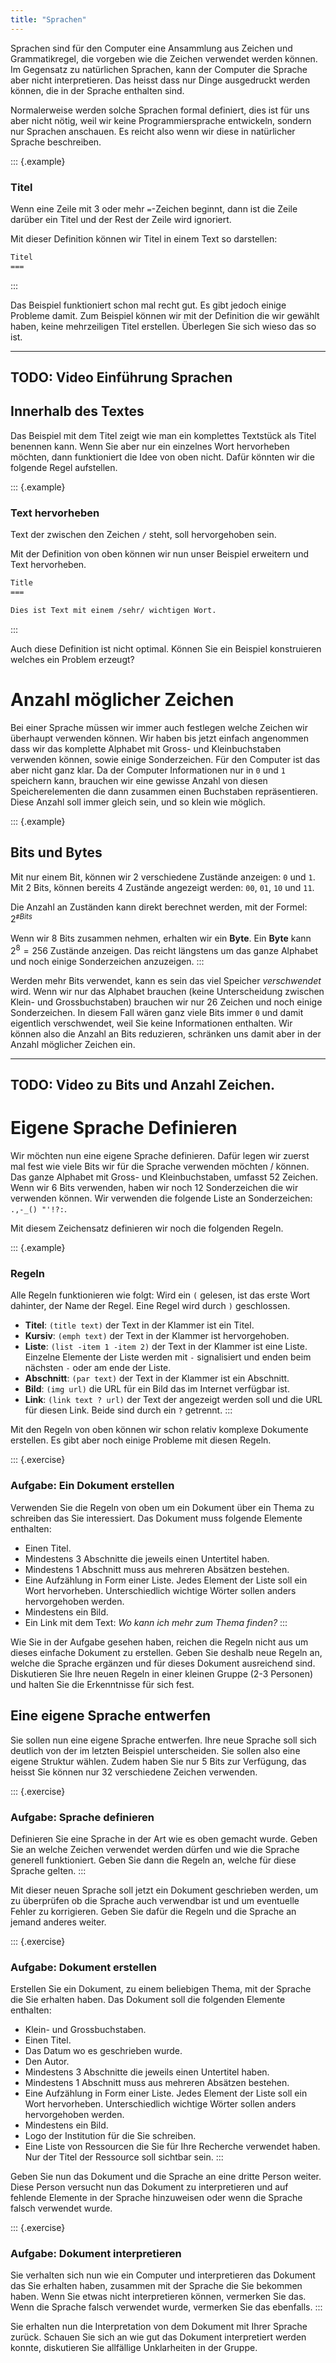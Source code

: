 ```yaml
---
title: "Sprachen"
---
```


Sprachen sind für den Computer eine Ansammlung aus Zeichen und Grammatikregel,
die vorgeben wie die Zeichen verwendet werden können. Im Gegensatz zu
natürlichen Sprachen, kann der Computer die Sprache aber nicht interpretieren.
Das heisst dass nur Dinge ausgedruckt werden können, die in der Sprache
enthalten sind.

Normalerweise werden solche Sprachen formal definiert, dies ist für uns aber
nicht nötig, weil wir keine Programmiersprache entwickeln, sondern nur Sprachen
anschauen. Es reicht also wenn wir diese in natürlicher Sprache beschreiben.

::: {.example}
### Titel

Wenn eine Zeile mit 3 oder mehr `=`-Zeichen beginnt, dann ist die Zeile darüber
ein Titel und der Rest der Zeile wird ignoriert.

Mit dieser Definition können wir Titel in einem Text so darstellen:

```txt
Titel
===
```
:::

Das Beispiel funktioniert schon mal recht gut. Es gibt jedoch einige Probleme
damit. Zum Beispiel können wir mit der Definition die wir gewählt haben, keine
mehrzeiligen Titel erstellen. Überlegen Sie sich wieso das so ist.

---
TODO: Video Einführung Sprachen
---

## Innerhalb des Textes

Das Beispiel mit dem Titel zeigt wie man ein komplettes Textstück als Titel
benennen kann. Wenn Sie aber nur ein einzelnes Wort hervorheben möchten, dann
funktioniert die Idee von oben nicht. Dafür könnten wir die folgende Regel
aufstellen.

::: {.example}
### Text hervorheben

Text der zwischen den Zeichen `/` steht, soll hervorgehoben sein.

Mit der Definition von oben können wir nun unser Beispiel erweitern und Text
hervorheben.

```txt
Title
===

Dies ist Text mit einem /sehr/ wichtigen Wort.
```
:::

Auch diese Definition ist nicht optimal. Können Sie ein Beispiel konstruieren
welches ein Problem erzeugt?

# Anzahl möglicher Zeichen

Bei einer Sprache müssen wir immer auch festlegen welche Zeichen wir überhaupt
verwenden können. Wir haben bis jetzt einfach angenommen dass wir das komplette
Alphabet mit Gross- und Kleinbuchstaben verwenden können, sowie einige
Sonderzeichen. Für den Computer ist das aber nicht ganz klar. Da der Computer
Informationen nur in `0` und `1` speichern kann, brauchen wir eine gewisse
Anzahl von diesen Speicherelementen die dann zusammen einen Buchstaben
repräsentieren. Diese Anzahl soll immer gleich sein, und so klein wie möglich.

::: {.example}
## Bits und Bytes

Mit nur einem Bit, können wir 2 verschiedene Zustände anzeigen: `0` und `1`.
Mit 2 Bits, können bereits 4 Zustände angezeigt werden: `00`, `01`, `10` und
`11`.

Die Anzahl an Zuständen kann direkt berechnet werden, mit der Formel:
$2^{\texttt#Bits}$

Wenn wir 8 Bits zusammen nehmen, erhalten wir ein **Byte**. Ein **Byte** kann
$2^8 = 256$ Zustände anzeigen. Das reicht längstens um das ganze Alphabet und
noch einige Sonderzeichen anzuzeigen.
:::

Werden mehr Bits verwendet, kann es sein das viel Speicher *verschwendet* wird.
Wenn wir nur das Alphabet brauchen (keine Unterscheidung zwischen Klein- und
Grossbuchstaben) brauchen wir nur 26 Zeichen und noch einige Sonderzeichen. In
diesem Fall wären ganz viele Bits immer `0` und damit eigentlich verschwendet,
weil Sie keine Informationen enthalten. Wir können also die Anzahl an Bits
reduzieren, schränken uns damit aber in der Anzahl möglicher Zeichen ein.

---
TODO: Video zu Bits und Anzahl Zeichen.
---

# Eigene Sprache Definieren

Wir möchten nun eine eigene Sprache definieren. Dafür legen wir zuerst mal fest
wie viele Bits wir für die Sprache verwenden möchten / können. Das ganze
Alphabet mit Gross- und Kleinbuchstaben, umfasst 52 Zeichen. Wenn wir 6 Bits
verwenden, haben wir noch 12 Sonderzeichen die wir verwenden können. Wir
verwenden die folgende Liste an Sonderzeichen: `.,-_() "'!?:`.

Mit diesem Zeichensatz definieren wir noch die folgenden Regeln.

::: {.example}
### Regeln

Alle Regeln funktionieren wie folgt: Wird ein `(` gelesen, ist das erste Wort
dahinter, der Name der Regel. Eine Regel wird durch `)` geschlossen.

- **Titel**: `(title text)` der Text in der Klammer ist ein Titel.
- **Kursiv**: `(emph text)` der Text in der Klammer ist hervorgehoben.
- **Liste**: `(list -item 1 -item 2)` der Text in der Klammer ist eine Liste.
Einzelne Elemente der Liste werden mit `-` signalisiert und enden beim nächsten
`-` oder am ende der Liste.
- **Abschnitt**: `(par text)` der Text in der Klammer ist ein Abschnitt.
- **Bild**: `(img url)` die URL für ein Bild das im Internet verfügbar ist.
- **Link**: `(link text ? url)` der Text der angezeigt werden soll und die URL
  für diesen Link. Beide sind durch ein `?` getrennt.
:::

Mit den Regeln von oben können wir schon relativ komplexe Dokumente erstellen.
Es gibt aber noch einige Probleme mit diesen Regeln.

::: {.exercise}
### Aufgabe: Ein Dokument erstellen

Verwenden Sie die Regeln von oben um ein Dokument über ein Thema zu schreiben
das Sie interessiert. Das Dokument muss folgende Elemente enthalten:

- Einen Titel.
- Mindestens 3 Abschnitte die jeweils einen Untertitel haben.
- Mindestens 1 Abschnitt muss aus mehreren Absätzen bestehen.
- Eine Aufzählung in Form einer Liste. Jedes Element der Liste soll ein Wort
  hervorheben. Unterschiedlich wichtige Wörter sollen anders hervorgehoben
  werden.
- Mindestens ein Bild.
- Ein Link mit dem Text: *Wo kann ich mehr zum Thema finden?*
:::

Wie Sie in der Aufgabe gesehen haben, reichen die Regeln nicht aus um dieses
einfache Dokument zu erstellen. Geben Sie deshalb neue Regeln an, welche die
Sprache ergänzen und für dieses Dokument ausreichend sind. Diskutieren Sie Ihre
neuen Regeln in einer kleinen Gruppe (2-3 Personen) und halten Sie die
Erkenntnisse für sich fest.

## Eine eigene Sprache entwerfen

Sie sollen nun eine eigene Sprache entwerfen. Ihre neue Sprache soll sich
deutlich von der im letzten Beispiel unterscheiden. Sie sollen also eine eigene
Struktur wählen. Zudem haben Sie nur 5 Bits zur Verfügung, das heisst Sie
können nur 32 verschiedene Zeichen verwenden.

::: {.exercise}
### Aufgabe: Sprache definieren

Definieren Sie eine Sprache in der Art wie es oben gemacht wurde. Geben Sie an
welche Zeichen verwendet werden dürfen und wie die Sprache generell
funktioniert. Geben Sie dann die Regeln an, welche für diese Sprache gelten.
:::

Mit dieser neuen Sprache soll jetzt ein Dokument geschrieben werden, um zu
überprüfen ob die Sprache auch verwendbar ist und um eventuelle Fehler zu
korrigieren. Geben Sie dafür die Regeln und die Sprache an jemand anderes
weiter.

::: {.exercise}
### Aufgabe: Dokument erstellen

Erstellen Sie ein Dokument, zu einem beliebigen Thema, mit der Sprache die Sie
erhalten haben. Das Dokument soll die folgenden Elemente enthalten:

- Klein- und Grossbuchstaben.
- Einen Titel.
- Das Datum wo es geschrieben wurde.
- Den Autor.
- Mindestens 3 Abschnitte die jeweils einen Untertitel haben.
- Mindestens 1 Abschnitt muss aus mehreren Absätzen bestehen.
- Eine Aufzählung in Form einer Liste. Jedes Element der Liste soll ein Wort
  hervorheben. Unterschiedlich wichtige Wörter sollen anders hervorgehoben
  werden.
- Mindestens ein Bild.
- Logo der Institution für die Sie schreiben.
- Eine Liste von Ressourcen die Sie für Ihre Recherche verwendet haben. Nur der
  Titel der Ressource soll sichtbar sein.
:::

Geben Sie nun das Dokument und die Sprache an eine dritte Person weiter. Diese
Person versucht nun das Dokument zu interpretieren und auf fehlende Elemente in
der Sprache hinzuweisen oder wenn die Sprache falsch verwendet wurde.

::: {.exercise}
### Aufgabe: Dokument interpretieren

Sie verhalten sich nun wie ein Computer und interpretieren das Dokument das Sie
erhalten haben, zusammen mit der Sprache die Sie bekommen haben. Wenn Sie etwas
nicht interpretieren können, vermerken Sie das. Wenn die Sprache falsch
verwendet wurde, vermerken Sie das ebenfalls.
:::

Sie erhalten nun die Interpretation von dem Dokument mit Ihrer Sprache zurück.
Schauen Sie sich an wie gut das Dokument interpretiert werden konnte,
diskutieren Sie allfällige Unklarheiten in der Gruppe.
